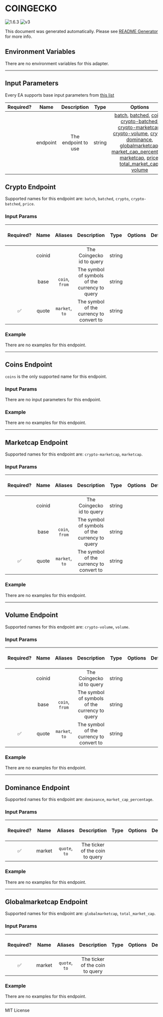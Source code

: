 # COINGECKO

![1.6.3](https://img.shields.io/github/package-json/v/smartcontractkit/external-adapters-js?filename=packages/sources/coingecko-test/package.json) ![v3](https://img.shields.io/badge/framework%20version-v3-blueviolet)

This document was generated automatically. Please see [README Generator](../../scripts#readme-generator) for more info.

## Environment Variables

There are no environment variables for this adapter.

---

## Input Parameters

Every EA supports base input parameters from [this list](https://github.com/smartcontractkit/ea-framework-js/blob/main/src/config/index.ts)

| Required? |   Name   |     Description     |  Type  |                                                                                                                                                                                                                                              Options                                                                                                                                                                                                                                               | Default  |
| :-------: | :------: | :-----------------: | :----: | :------------------------------------------------------------------------------------------------------------------------------------------------------------------------------------------------------------------------------------------------------------------------------------------------------------------------------------------------------------------------------------------------------------------------------------------------------------------------------------------------: | :------: |
|           | endpoint | The endpoint to use | string | [batch](#crypto-endpoint), [batched](#crypto-endpoint), [coins](#coins-endpoint), [crypto-batched](#crypto-endpoint), [crypto-marketcap](#marketcap-endpoint), [crypto-volume](#volume-endpoint), [crypto](#crypto-endpoint), [dominance](#dominance-endpoint), [globalmarketcap](#globalmarketcap-endpoint), [market_cap_percentage](#dominance-endpoint), [marketcap](#marketcap-endpoint), [price](#crypto-endpoint), [total_market_cap](#globalmarketcap-endpoint), [volume](#volume-endpoint) | `crypto` |

## Crypto Endpoint

Supported names for this endpoint are: `batch`, `batched`, `crypto`, `crypto-batched`, `price`.

### Input Params

| Required? |  Name  |    Aliases     |                  Description                   |  Type  | Options | Default | Depends On | Not Valid With |
| :-------: | :----: | :------------: | :--------------------------------------------: | :----: | :-----: | :-----: | :--------: | :------------: |
|           | coinid |                |           The Coingecko id to query            | string |         |         |            |                |
|           |  base  | `coin`, `from` | The symbol of symbols of the currency to query | string |         |         |            |                |
|    ✅     | quote  | `market`, `to` |    The symbol of the currency to convert to    | string |         |         |            |                |

### Example

There are no examples for this endpoint.

---

## Coins Endpoint

`coins` is the only supported name for this endpoint.

### Input Params

There are no input parameters for this endpoint.

### Example

There are no examples for this endpoint.

---

## Marketcap Endpoint

Supported names for this endpoint are: `crypto-marketcap`, `marketcap`.

### Input Params

| Required? |  Name  |    Aliases     |                  Description                   |  Type  | Options | Default | Depends On | Not Valid With |
| :-------: | :----: | :------------: | :--------------------------------------------: | :----: | :-----: | :-----: | :--------: | :------------: |
|           | coinid |                |           The Coingecko id to query            | string |         |         |            |                |
|           |  base  | `coin`, `from` | The symbol of symbols of the currency to query | string |         |         |            |                |
|    ✅     | quote  | `market`, `to` |    The symbol of the currency to convert to    | string |         |         |            |                |

### Example

There are no examples for this endpoint.

---

## Volume Endpoint

Supported names for this endpoint are: `crypto-volume`, `volume`.

### Input Params

| Required? |  Name  |    Aliases     |                  Description                   |  Type  | Options | Default | Depends On | Not Valid With |
| :-------: | :----: | :------------: | :--------------------------------------------: | :----: | :-----: | :-----: | :--------: | :------------: |
|           | coinid |                |           The Coingecko id to query            | string |         |         |            |                |
|           |  base  | `coin`, `from` | The symbol of symbols of the currency to query | string |         |         |            |                |
|    ✅     | quote  | `market`, `to` |    The symbol of the currency to convert to    | string |         |         |            |                |

### Example

There are no examples for this endpoint.

---

## Dominance Endpoint

Supported names for this endpoint are: `dominance`, `market_cap_percentage`.

### Input Params

| Required? |  Name  |    Aliases    |           Description           | Type | Options | Default | Depends On | Not Valid With |
| :-------: | :----: | :-----------: | :-----------------------------: | :--: | :-----: | :-----: | :--------: | :------------: |
|    ✅     | market | `quote`, `to` | The ticker of the coin to query |      |         |         |            |                |

### Example

There are no examples for this endpoint.

---

## Globalmarketcap Endpoint

Supported names for this endpoint are: `globalmarketcap`, `total_market_cap`.

### Input Params

| Required? |  Name  |    Aliases    |           Description           | Type | Options | Default | Depends On | Not Valid With |
| :-------: | :----: | :-----------: | :-----------------------------: | :--: | :-----: | :-----: | :--------: | :------------: |
|    ✅     | market | `quote`, `to` | The ticker of the coin to query |      |         |         |            |                |

### Example

There are no examples for this endpoint.

---

MIT License
